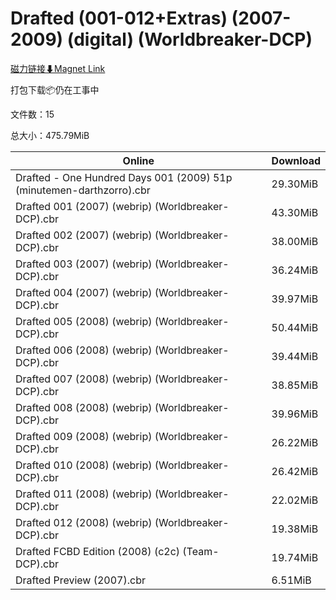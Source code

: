 # Drafted (001-012+Extras) (2007-2009) (digital) (Worldbreaker-DCP)

[磁力链接⬇Magnet Link](magnet:?xt=urn:btih:fb5c5fbd5231176d5a1b600e913f640daa609f42&dn=Drafted%20%28001-012%2BExtras%29%20%282007-2009%29%20%28digital%29%20%28Worldbreaker-DCP%29)

打包下载📦仍在工事中

文件数：15

总大小：475.79MiB

Online | Download
--- | ---
Drafted - One Hundred Days 001 (2009) 51p (minutemen-darthzorro).cbr | 29.30MiB
Drafted 001 (2007) (webrip) (Worldbreaker-DCP).cbr | 43.30MiB
Drafted 002 (2007) (webrip) (Worldbreaker-DCP).cbr | 38.00MiB
Drafted 003 (2007) (webrip) (Worldbreaker-DCP).cbr | 36.24MiB
Drafted 004 (2007) (webrip) (Worldbreaker-DCP).cbr | 39.97MiB
Drafted 005 (2008) (webrip) (Worldbreaker-DCP).cbr | 50.44MiB
Drafted 006 (2008) (webrip) (Worldbreaker-DCP).cbr | 39.44MiB
Drafted 007 (2008) (webrip) (Worldbreaker-DCP).cbr | 38.85MiB
Drafted 008 (2008) (webrip) (Worldbreaker-DCP).cbr | 39.96MiB
Drafted 009 (2008) (webrip) (Worldbreaker-DCP).cbr | 26.22MiB
Drafted 010 (2008) (webrip) (Worldbreaker-DCP).cbr | 26.42MiB
Drafted 011 (2008) (webrip) (Worldbreaker-DCP).cbr | 22.02MiB
Drafted 012 (2008) (webrip) (Worldbreaker-DCP).cbr | 19.38MiB
Drafted FCBD Edition (2008) (c2c) (Team-DCP).cbr | 19.74MiB
Drafted Preview (2007).cbr | 6.51MiB